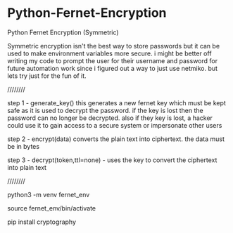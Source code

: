 # Python-Fernet-Encryption
Python Fernet Encryption (Symmetric)

Symmetric encryption isn't the best way to store passwords but it can be used to make environment variables more secure.  i might be better off writing my code to prompt the user for their username and password for future automation work since i figured out a way to just use netmiko.  but lets try just for the fun of it.

////////

step 1 - generate_key() this generates a new fernet key which must be kept safe as it is used to decrypt the password.  if the key is lost then the password can no longer be decrypted. also if they key is lost, a hacker could use it to gain access to a secure system or impersonate other users

step 2 - encrypt(data) converts the plain text into ciphertext.  the data must be in bytes

step 3 - decrypt(token,ttl=none) - uses the key to convert the ciphertext into plain text

////////

python3 -m venv fernet_env

source fernet_env/bin/activate

pip install cryptography
